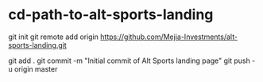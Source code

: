 # cd-path-to-alt-sports-landing

git init
git remote add origin https://github.com/Mejia-Investments/alt-sports-landing.git

git add .
git commit -m "Initial commit of Alt Sports landing page"
git push -u origin master

